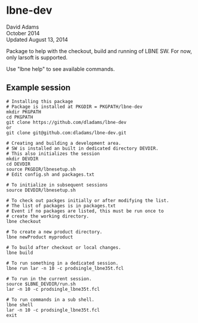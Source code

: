 # lbne-dev

David Adams  
October 2014  
Updated August 13, 2014

Package to help with the checkout, build and running of LBNE SW.
For now, only larsoft is supported.

Use "lbne help" to see available commands.

## Example session

```
# Installing this package
# Package is installed at PKGDIR = PKGPATH/lbne-dev
mkdir PKGPATH
cd PKGPATH
git clone https://github.com/dladams/lbne-dev
or
git clone git@github.com:dladams/lbne-dev.git

# Creating and building a development area.
# SW is installed an built in dedicated directory DEVDIR.
# This also initializes the session
mkdir DEVDIR
cd DEVDIR
source PKGDIR/lbnesetup.sh
# Edit config.sh and packages.txt

# To initialize in subsequent sessions
source DEVDIR/lbnesetup.sh

# To check out packges initially or after modifying the list.
# The list of packages is in packages.txt
# Event if no packages are listed, this must be run once to
# create the working directory.
lbne checkout

# To create a new product directory.
lbne newProduct myproduct

# To build after checkout or local changes.
lbne build

# To run something in a dedicated session.
lbne run lar -n 10 -c prodsingle_lbne35t.fcl

# To run in the current session.
source $LBNE_DEVDIR/run.sh
lar -n 10 -c prodsingle_lbne35t.fcl

# To run commands in a sub shell.
lbne shell
lar -n 10 -c prodsingle_lbne35t.fcl
exit
```
